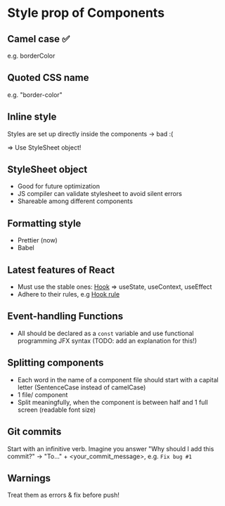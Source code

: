 # Style prop of Components

## Camel case ✅

e.g. borderColor

## Quoted CSS name

e.g. "border-color"

## Inline style 

Styles are set up directly inside the components -> bad :(

=> Use StyleSheet object!

## StyleSheet object

- Good for future optimization
- JS compiler can validate stylesheet to avoid silent errors
- Shareable among different components

## Formatting style
- Prettier (now)
- Babel

## Latest features of React

- Must use the stable ones: [Hook](https://www.youtube.com/watch?v=dpw9EHDh2bM) => useState, useContext, useEffect
- Adhere to their rules, e.g [Hook rule](https://reactjs.org/docs/hooks-rules.html)

## Event-handling Functions

- All should be declared as a ```const``` variable and use functional programming JFX syntax (TODO: add an explanation for this!)

## Splitting components

- Each word in the name of a component file should start with a capital letter (SentenceCase instead of camelCase)
- 1 file/ component
- Split meaningfully, when the component is between half and 1 full screen (readable font size)

## Git commits

Start with an infinitive verb. Imagine you answer "Why should I add this commit?" 
-> "To..." + <your_commit_message>, e.g. ```Fix bug #1```

## Warnings

Treat them as errors & fix before push!

